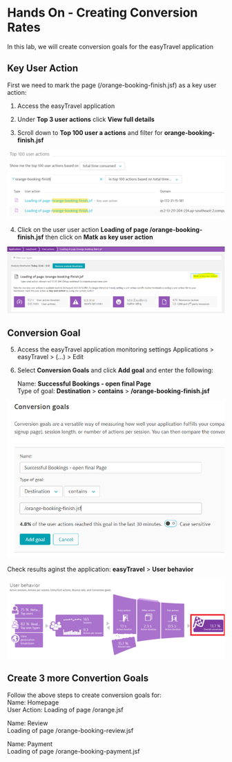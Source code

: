# Hands On - Creating Conversion Rates

In this lab, we will create conversion goals for the easyTravel application

## Key User Action
First we need to mark the page (/orange-booking-finish.jsf) as a key user action:
1) Access the easyTravel application

2) Under **Top 3 user actions** click **View full details**

3) Scroll down to **Top 100 user a actions** and filter for **orange-booking-finish.jsf**

![Conversion Goal](/img/conversion_goal_filter.PNG)

4) Click on the user user action **Loading of page /orange-booking-finish.jsf** then click on **Matk as key user action**

![Conversion Goal](/img/conversion_goal_makua.PNG)

## Conversion Goal

5) Access the easyTravel application monitoring settings
  Applications > easyTravel > (...) > Edit

6) Select **Conversion Goals** and click **Add goal** and enter the following:

   Name: **Successful Bookings - open final Page**  
   Type of goal: **Destination** > **contains** > **/orange-booking-finish.jsf**  

![Conversion Goal](/img/conversion_goal.PNG)

Check results aginst the application: **easyTravel** > **User behavior**  

![Conversion Goal](/img/conversion_goal-done.PNG)

## Create 3 more Convertion Goals

Follow the above steps to create conversion goals for:  
  Name: Homepage  
  User Action: Loading of page /orange.jsf  
  
  Name: Review  
  Loading of page /orange-booking-review.jsf  
  
  Name: Payment  
  Loading of page /orange-booking-payment.jsf
